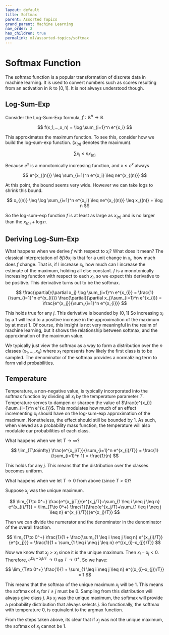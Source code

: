 ```yaml
---
layout: default
title: Softmax
parent: Assorted Topics
grand_parent: Machine Learning
nav_order: 2
has_children: true
permalink: ml/assorted-topics/softmax
---
```


# Softmax Function

The softmax function is a popular transformation of discrete data in machine learning. It is used to convert numbers such as scores resulting from an activation in $\mathbb{R}$ to $[0, 1]$. It is not always understood though.

## Log-Sum-Exp

Consider the Log-Sum-Exp formula, $f: \mathbb{R}^n \to \mathbb{R}$

$$
f(x_1,...,x_n) = \log \sum_{i=1}^n e^{x_i}
$$

This approximates the maximum function. To see this, consider how we build the log-sum-exp function. ($x_(n)$ denotes the maximum).

$$
\sum x_i \leq nx_{(n)}
$$

Because $e^x$ is a monotonically increasing function, and $x \leq e^x$ always

$$
e^{x_{(n)}} \leq \sum_{i=1}^n e^{x_i} \leq ne^{x_{(n)}}
$$

At this point, the bound seems very wide. However we can take logs to shrink this bound.

$$
x_{(n)} \leq \log \sum_{i=1}^n e^{x_i} \leq ne^{x_{(n)}} \leq x_{(n)} + \log n
$$

So the log-sum-exp function $f$ is at least as large as $x_{(n)}$ and is no larger than the $x_{(n)}+\log n$.

## Deriving Log-Sum-Exp

What happens when we derive $f$ with respect to $x_i$? What does it mean? The classical interpretation of $\partial f / \partial x_i$ is that for a unit change in $x_i$, how much does $f$ change. That is, if I increase $x_i$, how much can I increase the estimate of the maximum, holding all else constant. $f$ is a monotonically increasing function with respect to each $x_i$, so we expect this derivative to be positive. This derivative turns out to be the softmax.

$$
\frac{\partial}{\partial x_j} \log \sum_{i=1}^n e^{x_{i}} = \frac{1}{\sum_{i=1}^n e^{x_{i}}} \frac{\partial}{\partial x_j}\sum_{i=1}^n e^{x_{i}} = \frac{e^{x_j}}{\sum_{i=1}^n e^{x_{i}}}
$$

This holds true for any $j$. This derivative is bounded by $(0,1]$ So increasing $x_i$ by a 1 will lead to a positive increase in the approximation of the maximum by at most 1. Of course, this insight is not very meaningful in the realm of machine learning, but it shows the relationship between softmax, and the approximation of the maximum value. 

We typically just view the softmax as a way to form a distribution over the $n$ classes $(x_1,...,x_n)$ where $x_1$ represents how likely the first class is to be sampled. The denominator of the softmax provides a normalizing term to form valid probabilities.

## Temperature

Temperature, a non-negative value, is typically incorporated into the softmax function by dividing all $x_i$ by the temperature parameter $T$. Temperature serves to dampen or sharpen the value of $\frac{e^{x_i}}{\sum_{i=1}^n e^{x_i}}$. This modulates how much of an effect incrementing $x_i$ should have on the log-sum-exp approximation of the maximum. Nonetheless, the effect should still be bounded by 1. As such, when viewed as a probability mass function, the temperature will also modulate our probabilities of each class.

What happens when we let $T \to \infty$? 

$$
\lim_{T\to\infty} \frac{e^{x_j/T}}{\sum_{i=1}^n e^{x_{i}/T}} = \frac{1}{\sum_{i=1}^n 1} = \frac{1}{n}
$$

This holds for any $j$. This means that the distribution over the classes becomes uniform.

What happens when we let $T \to 0$ from above (since $T > 0$)?

Suppose $x_j$ was the unique maximum.

$$
\lim_{T\to 0^+} \frac{e^{x_j/T}}{e^{x_j/T}+\sum_{1 \leq i \neq j \leq n} e^{x_{i}/T}} = \lim_{T\to 0^+} \frac{1}{\frac{e^{x_j/T}+\sum_{1 \leq i \neq j \leq n} e^{x_{i}/T}}{e^{x_j}/T}}
$$

Then we can divide the numerator and the denominator in the denominator of the overall fraction.

$$
\lim_{T\to 0^+} \frac{1}{1 + \frac{\sum_{1 \leq i \neq j \leq n} e^{x_{i}/T}}{e^{x_j}}} = \frac{1}{1 + \sum_{1 \leq i \neq j \leq n} e^{(x_{i}-x_{j})/T}}
$$

Now we know that $x_j > x_i$ since it is the unique maximum. Then $x_i - x_j < 0$. Therefore, $e^{(x_{i}-x_{j})/T} \to 0$ as $T \to 0^+$. So we have:

$$
\lim_{T\to 0^+} \frac{1}{1 + \sum_{1 \leq i \neq j \leq n} e^{(x_{i}-x_{j})/T}} = 1
$$

This means that the softmax of the unique maximum $x_j$ will be 1. This means the softmax of $x_i$ for $i \neq j$ must be 0. Sampling from this distribution will always give class $j$. As $x_j$ was the unique maximum, the softmax will provide a probability distribution that always selects $j$. So functionally, the softmax with temperature 0, is equivalent to the argmax function.

From the steps taken above, its clear that if $x_j$ was not the unique maximum, the softmax of $x_j$ cannot be 1.
